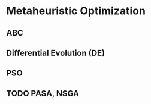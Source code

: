 <h1>Metaheuristic Optimization</h1>
<h2>ABC</h2>
<h2>Differential Evolution (DE)</h2>
<h2>PSO</h2>
<h2>TODO PASA, NSGA</h2>